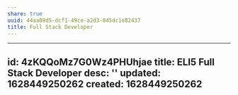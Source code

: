 ```yaml
---
share: true
uuid: 44aa09d5-dcf1-49ce-a2d3-045dc1e82437
title: Full Stack Developer
---
```

---
id: 4zKQQoMz7G0Wz4PHUhjae
title: ELI5 Full Stack Developer
desc: ''
updated: 1628449250262
created: 1628449250262
---

